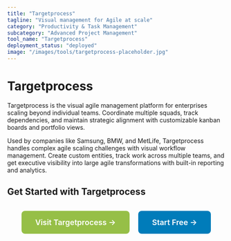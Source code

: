 ```yaml
---
title: "Targetprocess"
tagline: "Visual management for Agile at scale"
category: "Productivity & Task Management"
subcategory: "Advanced Project Management"
tool_name: "Targetprocess"
deployment_status: "deployed"
image: "/images/tools/targetprocess-placeholder.jpg"
---
```


# Targetprocess

Targetprocess is the visual agile management platform for enterprises scaling beyond individual teams. Coordinate multiple squads, track dependencies, and maintain strategic alignment with customizable kanban boards and portfolio views.

Used by companies like Samsung, BMW, and MetLife, Targetprocess handles complex agile scaling challenges with visual workflow management. Create custom entities, track work across multiple teams, and get executive visibility into large agile transformations with built-in reporting and analytics.

## Get Started with Targetprocess

<div style="text-align: center; margin: 2rem 0;">
  <a href="https://www.targetprocess.com" target="_blank" rel="noopener noreferrer" style="display: inline-block; background: #96BF47; color: white; padding: 1rem 2rem; text-decoration: none; border-radius: 8px; font-weight: 600; font-size: 1.1rem; margin-right: 1rem;">Visit Targetprocess →</a>
  <a href="https://www.targetprocess.com/free-trial" target="_blank" rel="noopener noreferrer" style="display: inline-block; background: #007cba; color: white; padding: 1rem 2rem; text-decoration: none; border-radius: 8px; font-weight: 600; font-size: 1.1rem;">Start Free →</a>
</div>
